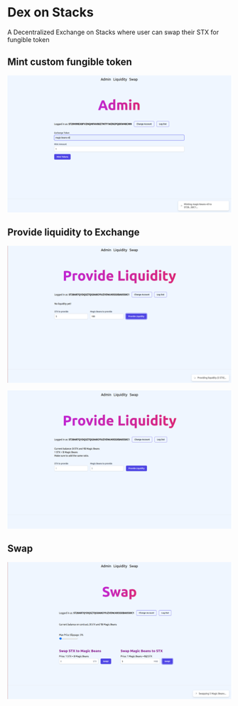# Dex on Stacks

A Decentralized Exchange on Stacks where user can swap their STX for fungible token

## Mint custom fungible token

![Minting token](img/admin_mint.png "Minting token")

## Provide liquidity to Exchange

![Providing Liquidity](img/providing_liquidity.png "Providing Liquidity")

![Liquidity](img/liquidity.png "Liquidity")

## Swap

![Swap](img/swap.png "Swap")
